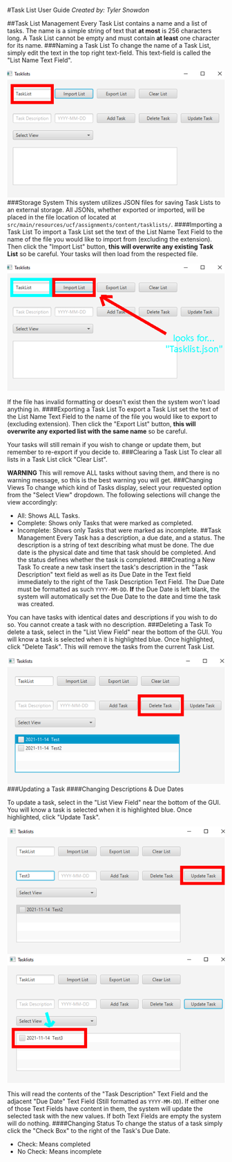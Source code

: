#Task List User Guide
*Created by: Tyler Snowdon*

##Task List Management
Every Task List contains a name and a list of tasks. The name is a simple string of text
that **at most** is 256 characters long. A Task List cannot be empty and must contain **at least** one character
for its name.
###Naming a Task List
To change the name of a Task List, simply edit the text in the top right text-field. This text-field is called the "List Name Text Field".

![img.png](src/main/resources/ucf/assignments/content/readme/img.png)
###Storage System
This system utilizes JSON files for saving Task Lists to an external storage. All JSONs, whether exported or imported, will be placed in the file
location of located at `src/main/resources/ucf/assignments/content/tasklists/`.
####Importing a Task List
To import a Task List set the text of the List Name Text Field to the name of the file you would like to import from (excluding the extension). Then click the "Import List" button, **this will overwrite any existing Task List** so be careful. Your tasks will then load from the respected file. 

![img_2.png](src/main/resources/ucf/assignments/content/readme/img_2.png)

If the file has invalid formatting or doesn't exist then the system won't load anything in.
####Exporting a Task List
To export a Task List set the text of the List Name Text Field to the name of the file you would like to export to (excluding extension). Then click the "Export List" button, **this will overwrite any exported list with the same name** so be careful. 

Your tasks will still remain if you wish to change or update them, but remember to re-export if you decide to.
###Clearing a Task List
To clear all lists in a Task List click "Clear List".

**WARNING** This will remove ALL tasks without saving them, and there is no warning message, so this is the best warning you will get.
###Changing Views
To change which kind of Tasks display, select your requested option from the "Select View" dropdown. The following selections will change the view accordingly:

- All: Shows ALL Tasks.
- Complete: Shows only Tasks that were marked as completed.
- Incomplete: Shows only Tasks that were marked as incomplete.
##Task Management
Every Task has a description, a due date, and a status. The description is a string of text describing what must be done. The due date is the physical date and time that task should be completed. And the status defines
whether the task is completed.
###Creating a New Task
To create a new task insert the task's description in the "Task Description" text field as well as its Due Date in the Text field immediately to the right of the Task Description Text Field. The Due Date must be formatted as such `YYYY-MM-DD`. **If** the Due Date is left blank, the system will automatically set the Due Date to the date and time the task was created.

You can have tasks with identical dates and descriptions if you wish to do so. 
You cannot create a task with no description.
###Deleting a Task
To delete a task, select in the "List View Field" near the bottom of the GUI. You will know a task is selected when it is highlighted blue. Once highlighted, click "Delete Task". This will remove the tasks from the current Task List.

![img_1.png](src/main/resources/ucf/assignments/content/readme/img_1.png)
###Updating a Task
####Changing Descriptions & Due Dates

To update a task, select in the "List View Field" near the bottom of the GUI. You will know a task is selected when it is highlighted blue. Once highlighted, click "Update Task". 

![img_3.png](src/main/resources/ucf/assignments/content/readme/img_3.png)
![img_4.png](src/main/resources/ucf/assignments/content/readme/img_4.png)


This will read the contents of the "Task Description" Text Field and the adjacent "Due Date" Text Field (Still formatted as `YYYY-MM-DD`). If either one of those Text Fields have content in them, the system will update the selected task with the new values. If both Text Fields are empty the system will do nothing.
####Changing Status
To change the status of a task simply click the "Check Box" to the right of the Task's Due Date.
- Check: Means completed
- No Check: Means incomplete